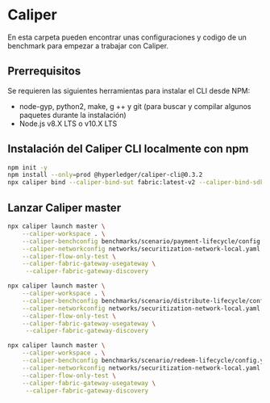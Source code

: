 # Caliper

En esta carpeta pueden encontrar unas configuraciones y codigo de un benchmark para empezar a trabajar con Caliper.

## Prerrequisitos

Se requieren las siguientes herramientas para instalar el CLI desde NPM:

* node-gyp, python2, make, g ++ y git (para buscar y compilar algunos paquetes durante la instalación)
* Node.js v8.X LTS o v10.X LTS

## Instalación del Caliper CLI localmente con npm

```sh
npm init -y
npm install --only=prod @hyperledger/caliper-cli@0.3.2
npx caliper bind --caliper-bind-sut fabric:latest-v2 --caliper-bind-sdk latest-v2 --caliper-fabric-gateway-usegateway --caliper-flow-only-test

```

## Lanzar Caliper master

```sh
npx caliper launch master \
    --caliper-workspace . \
    --caliper-benchconfig benchmarks/scenario/payment-lifecycle/config.yaml \
    --caliper-networkconfig networks/securitization-network-local.yaml \
    --caliper-flow-only-test \
    --caliper-fabric-gateway-usegateway \
     --caliper-fabric-gateway-discovery
```


```sh
npx caliper launch master \
    --caliper-workspace . \
    --caliper-benchconfig benchmarks/scenario/distribute-lifecycle/config.yaml \
    --caliper-networkconfig networks/securitization-network-local.yaml \
    --caliper-flow-only-test \
    --caliper-fabric-gateway-usegateway \
     --caliper-fabric-gateway-discovery
```

```sh
npx caliper launch master \
    --caliper-workspace . \
    --caliper-benchconfig benchmarks/scenario/redeem-lifecycle/config.yaml \
    --caliper-networkconfig networks/securitization-network-local.yaml \
    --caliper-flow-only-test \
    --caliper-fabric-gateway-usegateway \
     --caliper-fabric-gateway-discovery
```